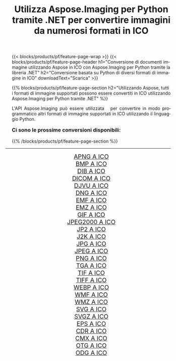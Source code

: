 ﻿---
title: Utilizza Aspose.Imaging per Python tramite .NET per convertire immagini da numerosi formati in ICO 
weight: 3920
url: /it/python-net/conversion/to/ico/ 
lang: it
langdirlevel: 2
locales: zh-hans,ja,it,ru,de,es,fr,nl,id,lt,pl,pt,vi,tr,ko,zh-hant,ar,hi,th,sv,cs,uk,he
description: Puoi utilizzare Aspose.Imaging per Python tramite la libreria .NET per convertire da una varietà di formati in ICO
---

{{< blocks/products/pf/feature-page-wrap >}}
{{< blocks/products/pf/feature-page-header h1="Conversione di documenti immagine utilizzando Aspose in ICO con Aspose.Imaging per Python tramite la libreria .NET" h2="Conversione basata su Python di diversi formati di immagine in ICO" downloadText="Scarica" >}}


{{% blocks/products/pf/feature-page-section  h2="Utilizzando Aspose, tutti i formati di immagine supportati possono essere convertiti in ICO utilizzando Aspose.Imaging per Python tramite .NET" %}}
<p align=justify>L'API Aspose.Imaging può essere utilizzata   per convertire in modo programmatico altri formati di immagine supportati in ICO utilizzando il linguaggio Python.</p>
<h3 style="margin-top:16px;">
Ci sono le prossime conversioni disponibili:
</h3>
{{% /blocks/products/pf/feature-page-section %}}
<div class="container-fluid productfamilypage bg-gray">
    <div class="convertypes bg-gray agp-content section">
        <div class="container">
		<hr style="margin-left:-20px;"/>
		<div class="row other-converters" style="gap: 10px;font-size: 19px;text-align:center;">
		    <div class='col-md-3 other-converter remove-lp remove-rp'><a href="/imaging/it/python-net/conversion/apng-to-ico/" style="padding:15px;">APNG A ICO</a></div>
<div class='col-md-3 other-converter remove-lp remove-rp'><a href="/imaging/it/python-net/conversion/bmp-to-ico/" style="padding:15px;">BMP A ICO</a></div>
<div class='col-md-3 other-converter remove-lp remove-rp'><a href="/imaging/it/python-net/conversion/dib-to-ico/" style="padding:15px;">DIB A ICO</a></div>
<div class='col-md-3 other-converter remove-lp remove-rp'><a href="/imaging/it/python-net/conversion/dicom-to-ico/" style="padding:15px;">DICOM A ICO</a></div>
<div class='col-md-3 other-converter remove-lp remove-rp'><a href="/imaging/it/python-net/conversion/djvu-to-ico/" style="padding:15px;">DJVU A ICO</a></div>
<div class='col-md-3 other-converter remove-lp remove-rp'><a href="/imaging/it/python-net/conversion/dng-to-ico/" style="padding:15px;">DNG A ICO</a></div>
<div class='col-md-3 other-converter remove-lp remove-rp'><a href="/imaging/it/python-net/conversion/emf-to-ico/" style="padding:15px;">EMF A ICO</a></div>
<div class='col-md-3 other-converter remove-lp remove-rp'><a href="/imaging/it/python-net/conversion/emz-to-ico/" style="padding:15px;">EMZ A ICO</a></div>
<div class='col-md-3 other-converter remove-lp remove-rp'><a href="/imaging/it/python-net/conversion/gif-to-ico/" style="padding:15px;">GIF A ICO</a></div>
<div class='col-md-3 other-converter remove-lp remove-rp'><a href="/imaging/it/python-net/conversion/jpeg2000-to-ico/" style="padding:15px;">JPEG2000 A ICO</a></div>
<div class='col-md-3 other-converter remove-lp remove-rp'><a href="/imaging/it/python-net/conversion/jp2-to-ico/" style="padding:15px;">JP2 A ICO</a></div>
<div class='col-md-3 other-converter remove-lp remove-rp'><a href="/imaging/it/python-net/conversion/j2k-to-ico/" style="padding:15px;">J2K A ICO</a></div>
<div class='col-md-3 other-converter remove-lp remove-rp'><a href="/imaging/it/python-net/conversion/jpg-to-ico/" style="padding:15px;">JPG A ICO</a></div>
<div class='col-md-3 other-converter remove-lp remove-rp'><a href="/imaging/it/python-net/conversion/jpeg-to-ico/" style="padding:15px;">JPEG A ICO</a></div>
<div class='col-md-3 other-converter remove-lp remove-rp'><a href="/imaging/it/python-net/conversion/png-to-ico/" style="padding:15px;">PNG A ICO</a></div>
<div class='col-md-3 other-converter remove-lp remove-rp'><a href="/imaging/it/python-net/conversion/tga-to-ico/" style="padding:15px;">TGA A ICO</a></div>
<div class='col-md-3 other-converter remove-lp remove-rp'><a href="/imaging/it/python-net/conversion/tif-to-ico/" style="padding:15px;">TIF A ICO</a></div>
<div class='col-md-3 other-converter remove-lp remove-rp'><a href="/imaging/it/python-net/conversion/tiff-to-ico/" style="padding:15px;">TIFF A ICO</a></div>
<div class='col-md-3 other-converter remove-lp remove-rp'><a href="/imaging/it/python-net/conversion/webp-to-ico/" style="padding:15px;">WEBP A ICO</a></div>
<div class='col-md-3 other-converter remove-lp remove-rp'><a href="/imaging/it/python-net/conversion/wmf-to-ico/" style="padding:15px;">WMF A ICO</a></div>
<div class='col-md-3 other-converter remove-lp remove-rp'><a href="/imaging/it/python-net/conversion/wmz-to-ico/" style="padding:15px;">WMZ A ICO</a></div>
<div class='col-md-3 other-converter remove-lp remove-rp'><a href="/imaging/it/python-net/conversion/svg-to-ico/" style="padding:15px;">SVG A ICO</a></div>
<div class='col-md-3 other-converter remove-lp remove-rp'><a href="/imaging/it/python-net/conversion/svgz-to-ico/" style="padding:15px;">SVGZ A ICO</a></div>
<div class='col-md-3 other-converter remove-lp remove-rp'><a href="/imaging/it/python-net/conversion/eps-to-ico/" style="padding:15px;">EPS A ICO</a></div>
<div class='col-md-3 other-converter remove-lp remove-rp'><a href="/imaging/it/python-net/conversion/cdr-to-ico/" style="padding:15px;">CDR A ICO</a></div>
<div class='col-md-3 other-converter remove-lp remove-rp'><a href="/imaging/it/python-net/conversion/cmx-to-ico/" style="padding:15px;">CMX A ICO</a></div>
<div class='col-md-3 other-converter remove-lp remove-rp'><a href="/imaging/it/python-net/conversion/otg-to-ico/" style="padding:15px;">OTG A ICO</a></div>
<div class='col-md-3 other-converter remove-lp remove-rp'><a href="/imaging/it/python-net/conversion/odg-to-ico/" style="padding:15px;">ODG A ICO</a></div>
                </div>
        </div>
    </div>
</div>
<br/>


